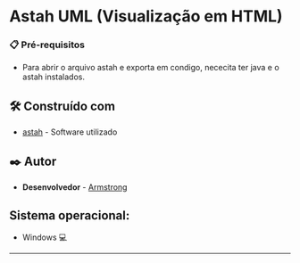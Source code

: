 # Astah UML (Visualização em HTML)

### 📋 Pré-requisitos

* Para abrir o arquivo astah e exporta em condigo, nececita ter java e o astah instalados.

## 🛠️ Construído com

* [astah](https://astah.net/) - Software utilizado

## ✒️ Autor

* **Desenvolvedor** - [Armstrong](https://github.com/armsshenrique)

## Sistema operacional: 
* Windows 💻

---
